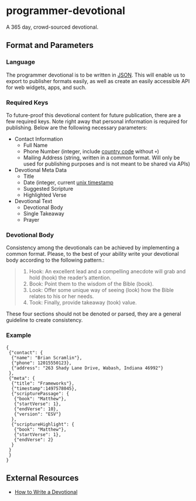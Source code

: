 # programmer-devotional
A 365 day, crowd-sourced devotional.
## Format and Parameters
### Language
The programmer devotional is to be written in [JSON](https://www.tutorialspoint.com/json/json_quick_guide.htm). This will enable us to export to publisher formats easily, as well as create an easily accessible API for web widgets, apps, and such.
### Required Keys
To future-proof this devotional content for future publication, there are a few required keys. Note right away that personal information is required for publishing. Below are the following necessary parameters:
* Contact Information
  * Full Name
  * Phone Number (integer, include [country code](https://faq.whatsapp.com/en/iphone/21016748) without `+`)
  * Mailing Address (string, written in a common format. Will only be used for publishing purposes and is not meant to be shared via APIs)
* Devotional Meta Data
  * Title
  * Date (integer, current [unix timestamp](http://www.unixtimestamp.com/)
  * Suggested Scripture
  * Highlighted Verse
* Devotional Text
  * Devotional Body
  * Single Takeaway
  * Prayer
### Devotional Body
Consistency among the devotionals can be achieved by implementing a common format. Please, to the best of your ability write your devotional body according to the following pattern.:

> 1. Hook: An excellent lead and a compelling anecdote will grab and hold (hook) the reader’s attention.
> 2. Book: Point them to the wisdom of the Bible (book).
> 3. Look: Offer some unique way of seeing (look) how the Bible relates to his or her needs.
> 4. Took: Finally, provide takeaway (took) value.

These four sections should not be denoted or parsed, they are a general guideline to create consistency. 
### Example
```
{
 {"contact": {
  {"name": "Brian Scramlin"},
  {"phone": 12015550123},
  {"address": "263 Shady Lane Drive, Wabash, Indiana 46992"}
 },
 {"meta": {
  {"title": "Frameworks"},
  {"timestamp":1497578045},
  {"scripturePassage": {
   {"book": "Matthew"},
   {"startVerse": 1},
   {"endVerse": 10},
   {"version": "ESV"}
  },
  {"scriptureHighlight": {
   {"book": "Matthew"},
   {"startVerse": 1},
   {"endVerse": 2}
  }
 }
 }
}
```
## External Resources
* [How to Write a Devotional](https://www.jerryjenkins.com/how-to-write-a-devotional/)
